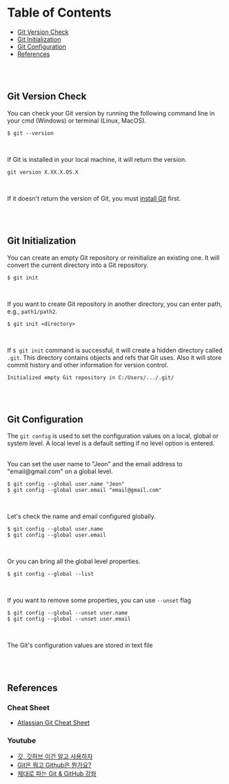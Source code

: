 # Table of Contents

* [Git Version Check](#Git-Version-Check)
* [Git Initialization](#Git-Initialization)
* [Git Configuration](#Git-Configuration)
* [References](#References)



<br/><br/>



## Git Version Check

You can check your Git version by running the following command line in your cmd (Windows) or terminal (Linux, MacOS).
```git
$ git --version
```
<br/>

If Git is installed in your local machine, it will return the version.
```git
git version X.XX.X.OS.X
```
<br/>

If it doesn't return the version of Git, you must [install Git](https://git-scm.com/downloads) first.



<br/><br/>



## Git Initialization

You can create an empty Git repository or reinitialize an existing one. It will convert the current directory into a Git repository.
```git
$ git init
```
<br/>

If you want to create Git repository in another directory, you can enter path, e.g., `path1/path2`.
```git
$ git init <directory>
```
<br/>

If `$ git init` command is successful, it will create a hidden directory called `.git`. This directory contains objects and refs that Git uses. Also it will store commit history and other information for version control.
```git
Initialized empty Git repository in C:/Users/.../.git/
```



<br/><br/>



## Git Configuration

The `git config` is used to set the configuration values on a local, global or system level. A local level is a default setting if no level option is entered.
<br/><br/>

You can set the user name to "Jeon" and the email address to "email@<span></span>gmail.com" on a global level.
```git
$ git config --global user.name "Jeon"
$ git config --global user.email "email@gmail.com"
```
<br/>

Let's check the name and email configured globally.
```git
$ git config --global user.name
$ git config --global user.email
```
<br/>

Or you can bring all the global level properties.
```git
$ git config --global --list
```
<br/>

If you want to remove some properties, you can use `--unset` flag
```git
$ git config --global --unset user.name
$ git config --global --unset user.email
```
<br/>

The Git's configuration values are stored in text file



<br/><br/>



## References

### Cheat Sheet
* [Atlassian Git Cheat Sheet](https://github.com/Yonghee9106/git-study-history/files/9484490/SWTM-2088_Atlassian-Git-Cheatsheet.pdf)

### Youtube
* [깃, 깃허브 이건 알고 사용하자](https://www.youtube.com/watch?v=lPrxhA4PLoA)<br/>
* [Git은 뭐고 Github은 뭔가요?](https://www.youtube.com/watch?v=Bd35Ze7-dIw)<br/>
* [제대로 파는 Git & GitHub 강좌](https://www.youtube.com/watch?v=1I3hMwQU6GU)
